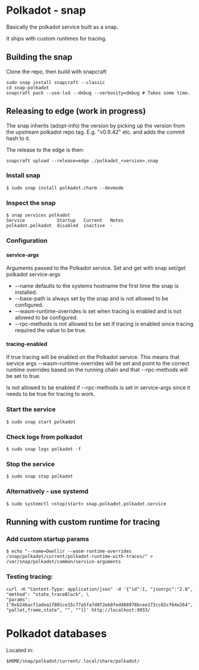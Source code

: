 # Polkadot - snap

Basically the polkadot service built as a snap.

It ships with custom runtimes for tracing.

## Building the snap
Clone the repo, then build with snapcraft

    sudo snap install snapcraft --classic
    cd snap-polkadot
    snapcraft pack --use-lxd --debug --verbosity=debug # Takes some time.

## Releasing to edge (work in progress)
The snap inherits (adopt-info) the version by picking up the version from the upstream polkadot repo tag.
E.g. "v0.9.42" etc. and adds the commit hash to it.

The release to the edge is then:

    snapcraft upload --release=edge ./polkadot_<version>.snap
    
### Install snap

    $ sudo snap install polkadot.charm --devmode

### Inspect the snap

    $ snap services polkadot
    Service            Startup   Current   Notes
    polkadot.polkadot  disabled  inactive  -

### Configuration

#### service-args

Arguments passed to the Polkadot service. Set and get with snap set/get polkadot service-args 

* --name defaults to the systems hostname the first time the snap is installed.
* --base-path is always set by the snap and is not allowed to be configured.
* --wasm-runtime-overrides is set when tracing is enabled and is not allowed to be configured.
* --rpc-methods is not allowed to be set if tracing is enabled since tracing required the value to be true.

#### tracing-enabled

If true tracing will be enabled on the Polkadot service. This means that service args --wasm-runtime-overrides will be set and point to the correct runtime overrides based on the running chain and that --rpc-methods will be set to true.

Is not allowed to be enabled if --rpc-methods is set in service-args since it needs to be true for tracing to work.

### Start the service

    $ sudo snap start polkadot

### Check logs from polkadot

    $ sudo snap logs polkadot -f

### Stop the service

    $ sudo snap stop polkadot

### Alternatively - use systemd

    $ sudo systemctl <stop|start> snap.polkadot.polkadot.service 

## Running with custom runtime for tracing

### Add custom startup params
    $ echo "--name=Dwellir --wasm-runtime-overrides /snap/polkadot/current/polkadot-runtime-with-traces/" > /var/snap/polkadot/common/service-arguments

### Testing tracing:
    curl -H "Content-Type: application/json" -d '{"id":1, "jsonrpc":"2.0", "method": "state_traceBlock", \
    "params": ["0xb246acf1adea1f801ce15c77a5fa7d8f2eb8fed466978bcee172cc02cf64e264", "pallet,frame,state", "", ""]}' http://localhost:9933/


# Polkadot databases 

Located in: 

    $HOME/snap/polkadot/current/.local/share/polkadot/
